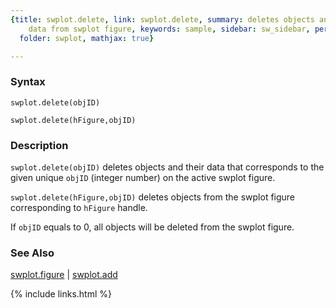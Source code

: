 ```yaml
---
{title: swplot.delete, link: swplot.delete, summary: deletes objects and corresponding
    data from swplot figure, keywords: sample, sidebar: sw_sidebar, permalink: swplot_delete,
  folder: swplot, mathjax: true}

---
```

  
### Syntax
  
`swplot.delete(objID)`
 
`swplot.delete(hFigure,objID)`
  
### Description
  
`swplot.delete(objID)` deletes objects and their data that corresponds to
the given unique `objID` (integer number) on the active swplot figure.
 
`swplot.delete(hFigure,objID)` deletes objects from the swplot figure
corresponding to `hFigure` handle.
   
If `objID` equals to 0, all objects will be deleted from the swplot
figure.
   
### See Also
 
[swplot.figure](swplot_figure) \| [swplot.add](swplot_add)
 

{% include links.html %}
